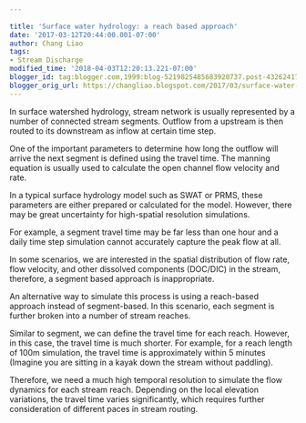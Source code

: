 ```yaml
---
 
title: 'Surface water hydrology: a reach based approach'
date: '2017-03-12T20:44:00.001-07:00'
author: Chang Liao
tags:
- Stream Discharge
modified_time: '2018-04-03T12:20:13.221-07:00'
blogger_id: tag:blogger.com,1999:blog-5219825485683920737.post-432624172299537449
blogger_orig_url: https://changliao.blogspot.com/2017/03/surface-water-hydrology-005.html
---
```


In surface watershed hydrology, stream network is usually represented by a 
number of connected stream segments. Outflow from a upstream is then routed to 
its downstream as inflow at certain time step. 

One of the important parameters to determine how long the outflow will arrive 
the next segment is defined using the travel time. The manning equation is 
usually used to calculate the open channel flow velocity and rate. 

In a typical surface hydrology model such as SWAT or PRMS, these parameters 
are either prepared or calculated for the model. However, there may be great 
uncertainty for high-spatial resolution simulations. 

For example, a segment travel time may be far less than one hour and a daily 
time step simulation cannot accurately capture the peak flow at all. 

In some scenarios, we are interested in the spatial distribution of flow rate, 
flow velocity, and other dissolved components (DOC/DIC) in the stream, 
therefore, a segment based approach is inappropriate. 

An alternative way to simulate this process is using a reach-based approach 
instead of segment-based. 
In this scenario, each segment is further broken into a number of stream 
reaches. 

Similar to segment, we can define the travel time for each reach. However, in 
this case, the travel time is much shorter. For example, for a reach length of 
100m simulation, the travel time is approximately within 5 minutes (Imagine 
you are sitting in a kayak down the stream without paddling). 

Therefore, we need a much high temporal resolution to simulate the flow 
dynamics for each stream reach. Depending on the local elevation variations, 
the travel time varies significantly, which requires further consideration of 
different paces in stream routing. 